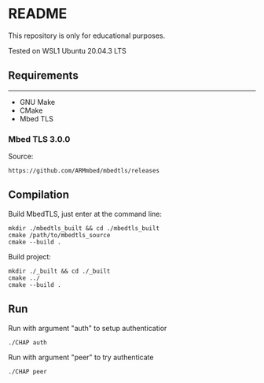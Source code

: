 README
===================

This repository is only for educational purposes.

Tested on WSL1 Ubuntu 20.04.3 LTS

## Requirements
---------

-   GNU Make
-   CMake
-   Mbed TLS

### Mbed TLS 3.0.0

Source:    

    https://github.com/ARMmbed/mbedtls/releases

## Compilation

Build MbedTLS, just enter at the command line:

    mkdir ./mbedtls_built && cd ./mbedtls_built
    cmake /path/to/mbedtls_source
    cmake --build .

Build project:

    mkdir ./_built && cd ./_built
    cmake ../
    cmake --build .

## Run

Run with argument "auth" to setup authenticatior

    ./CHAP auth

Run with argument "peer" to try authenticate

    ./CHAP peer
